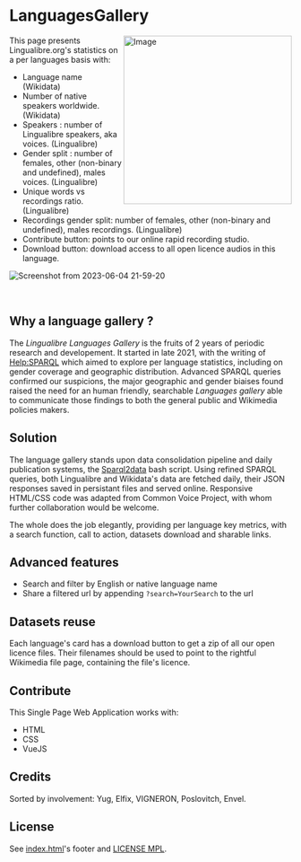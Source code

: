 # LanguagesGallery
<img src="https://github.com/hugolpz/LanguagesGallery/assets/1420189/3a81cdbc-ccdd-4f98-8896-64a4d7d0cca3" alt="Image" width="300" align="right">
This page presents Lingualibre.org's statistics on a per languages basis with:

- Language name (Wikidata)
- Number of native speakers worldwide. (Wikidata)
- Speakers : number of Lingualibre speakers, aka voices. (Lingualibre)
- Gender split : number of females, other (non-binary and undefined), males voices. (Lingualibre)
- Unique words vs recordings ratio. (Lingualibre)
- Recordings gender split: number of females, other (non-binary and undefined), males recordings. (Lingualibre)
- Contribute button: points to our online rapid recording studio.
- Download button: download access to all open licence audios in this language.

![Screenshot from 2023-06-04 21-59-20](https://github.com/hugolpz/LanguagesGallery/assets/1420189/c26bc81e-299c-4126-acdc-95d06c3052f4)


<br clear=all>

## Why a language gallery ?
The *Lingualibre Languages Gallery* is the fruits of 2 years of periodic research and developement. It started in late 2021, with the writing of [Help:SPARQL](https://lingualibre.org/wiki/Help:SPARQL) which aimed to explore per language statistics, including on gender coverage and geographic distribution. Advanced SPARQL queries confirmed our suspicions, the major geographic and gender biaises found raised the need for an human friendly, searchable *Languages gallery* able to communicate those findings to both the general public and Wikimedia policies makers. 

## Solution
The language gallery stands upon data consolidation pipeline and daily publication systems, the [Sparql2data](https://github.com/hugolpz/Sparql2data) bash script. Using refined SPARQL queries, both Lingualibre and Wikidata's data are fetched daily, their JSON responses saved in persistant files and served online. Responsive HTML/CSS code was adapted from Common Voice Project, with whom further collaboration would be welcome.

The whole does the job elegantly, providing per language key metrics, with a search function, call to action, datasets download and sharable links.

## Advanced features
- Search and filter by English or native language name
- Share a filtered url by appending `?search=YourSearch` to the url

## Datasets reuse
Each language's card has a download button to get a zip of all our open licence files. Their filenames should be used to point to the rightful Wikimedia file page, containing the file's licence.

## Contribute
This Single Page Web Application works with:
- HTML
- CSS
- VueJS

## Credits
Sorted by involvement: Yug, Elfix, VIGNERON, Poslovitch, Envel.

## License
See [index.html](./index.html)'s footer and [LICENSE MPL](./LICENSE).
